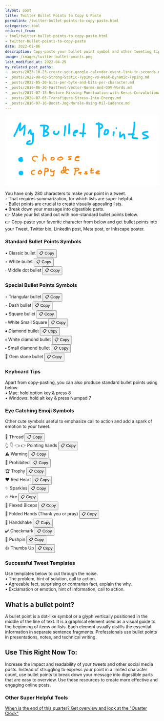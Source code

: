 ```yaml
---
layout: post
title: Twitter Bullet Points to Copy & Paste
permalink: /twitter-bullet-points-to-copy-paste.html
categories: tool
redirect_from:
- tool/twitter-bullet-points-to-copy-paste.html
- twitter-bullet-points-to-copy-paste
date: 2022-02-06
description: Copy-paste your bullet point symbol and other tweeting tips and emojis. Usable also for LinkedIn, Meta, Inkscape ...
image: /images/twitter-bullet-points.png
last_modified_at: 2022-04-25
my_related_post_paths:
- _posts/2023-10-23-create-your-google-calendar-event-link-in-seconds.md
- _posts/2022-08-03-Strong-Static-Typing-vs-Weak-Dynamic-Typing.md
- _posts/2022-05-20-bits-per-byte-and-bits-per-character.md
- _posts/2019-06-30-FastText-Vector-Norms-And-OOV-Words.md
- _posts/2017-07-15-Restore-Missing-Punctuation-with-Keras-Convolutional-Text-Punctuator.md
- _posts/2020-07-05-Transfigure-Stress-Into-Energy.md
- _posts/2016-07-16-Boost-Jog-Morale-Using-Mil-Cadence.md
---
```


![Twitter Bullet Points How To](/images/twitter-bullet-points.png)

You have only 280 characters to make your point in a tweet.<br/>
‣ That requires summarization, for which lists are super helpful. <br/>
⁃ Bullet points are crucial to create visually appealing lists.<br/>
♦ Break down your message into digestible parts.<br/>
👉 Make your list stand out with non-standard bullet points below.<br/>
👉 Copy-paste your favorite character from below and get bullet points into your Tweet, Twitter bio, LinkedIn post, Meta post, or Inkscape poster.


### Standard Bullet Points Symbols

• Classic bullet <button class="btn btn-outline-secondary btn-sm" type="button" onclick="copyToClipboard('•')">📋 Copy</button><br/>
◦ White bullet <button class="btn btn-outline-secondary btn-sm" type="button" onclick="copyToClipboard('◦')">📋 Copy</button><br/>
∙ Middle dot bullet <button class="btn btn-outline-secondary btn-sm" type="button" onclick="copyToClipboard('∙')">📋 Copy</button><br/>


### Special Bullet Points Symbols

‣ Triangular bullet <button class="btn btn-outline-secondary btn-sm" type="button" onclick="copyToClipboard('‣')">📋 Copy</button><br/>
⁃ Dash bullet <button class="btn btn-outline-secondary btn-sm" type="button" onclick="copyToClipboard('⁃')">📋 Copy</button><br/>
▪ Square bullet <button class="btn btn-outline-secondary btn-sm" type="button" onclick="copyToClipboard('▪')">📋 Copy</button><br/>
▫ White Small Square <button class="btn btn-outline-secondary btn-sm" type="button" onclick="copyToClipboard('▫')">📋 Copy</button><br/>
♦ Diamond bullet <button class="btn btn-outline-secondary btn-sm" type="button" onclick="copyToClipboard('♦')">📋 Copy</button><br/>
⬨ White diamond bullet <button class="btn btn-outline-secondary btn-sm" type="button" onclick="copyToClipboard('⬨')">📋 Copy</button><br/>
⬩ Small diamond bullet <button class="btn btn-outline-secondary btn-sm" type="button" onclick="copyToClipboard('⬩')">📋 Copy</button><br/>
💎 Gem stone bullet <button class="btn btn-outline-secondary btn-sm" type="button" onclick="copyToClipboard('💎')">📋 Copy</button><br/>


### Keyboard Tips
Apart from copy-pasting, you can also produce standard bullet points using below:<br/>
• Mac: hold option key & press 8<br/>
• Windows: hold alt key & press Numpad 7<br/>


### Eye Catching Emoji Symbols
Other cute symbols useful to emphasize call to action and add a spark of emotion to your tweet.

🧵 Thread <button class="btn btn-outline-secondary btn-sm" type="button" onclick="copyToClipboard('🧵')">📋 Copy</button><br/>
👆 👇 👈 👉 Pointing hands <button class="btn btn-outline-secondary btn-sm" type="button" onclick="copyToClipboard('👆 👇 👈 👉')">📋 Copy</button><br/>
⚠️ Warning <button class="btn btn-outline-secondary btn-sm" type="button" onclick="copyToClipboard('⚠️')">📋 Copy</button><br/>
🚫 Prohibited <button class="btn btn-outline-secondary btn-sm" type="button" onclick="copyToClipboard('🚫')">📋 Copy</button><br/>
🏆 Trophy <button class="btn btn-outline-secondary btn-sm" type="button" onclick="copyToClipboard('🏆')">📋 Copy</button><br/>
❤️ Red Heart <button class="btn btn-outline-secondary btn-sm" type="button" onclick="copyToClipboard('❤️')">📋 Copy</button><br/>
✨ Sparkles <button class="btn btn-outline-secondary btn-sm" type="button" onclick="copyToClipboard('✨')">📋 Copy</button><br/>
🔥 Fire <button class="btn btn-outline-secondary btn-sm" type="button" onclick="copyToClipboard('🔥')">📋 Copy</button><br/>
💪 Flexed Biceps <button class="btn btn-outline-secondary btn-sm" type="button" onclick="copyToClipboard('💪')">📋 Copy</button><br/>
🙏 Folded Hands (Thank you or pray) <button class="btn btn-outline-secondary btn-sm" type="button" onclick="copyToClipboard('🙏')">📋 Copy</button><br/>
🤝 Handshake <button class="btn btn-outline-secondary btn-sm" type="button" onclick="copyToClipboard('🤝')">📋 Copy</button><br/>
✔️ Checkmark <button class="btn btn-outline-secondary btn-sm" type="button" onclick="copyToClipboard('✔️')">📋 Copy</button><br/>
📌 Pushpin <button class="btn btn-outline-secondary btn-sm" type="button" onclick="copyToClipboard('📌')">📋 Copy</button><br/>
👍 Thumbs Up <button class="btn btn-outline-secondary btn-sm" type="button" onclick="copyToClipboard('👍')">📋 Copy</button><br/>


### Successful Tweet Templates
Use templates below to cut through the noise.<br/>
• The problem, hint of solution, call to action.<br/>
• Agreeable fact, surprising or contrarian fact, explain the why.<br/>
• Exclamation or emotion, hint of information, call to action.<br/>

## What is a bullet point?

A bullet point is a dot-like symbol or a glyph vertically positioned in the middle of the line of text.
It is a graphical element used as a visual guide to the beginning of items on lists.
Each element usually distills the essential information in separate sentence fragments.
Professionals use bullet points in presentations, notes, and technical writing.


## Use This Right Now To:

Increase the impact and readability of your tweets and other social media posts. Instead of struggling to express your point in a limited character count, use bullet points to break down your message into digestible parts that are easy to overview. Use these resources to create more effective and engaging online posts.


### Other Super Helpful Tools
[When is the end of this quarter? Get overview and look at the "Quarter Clock"](/when-is-the-end-of-current-quarter.html)




<script>
async function copyToClipboard(text) {
    try {
        await navigator.clipboard.writeText(text);
        console.log('Text copied to clipboard');
    } catch (err) {
        console.log('Error in copying text: ', err);
    }
}
</script>
